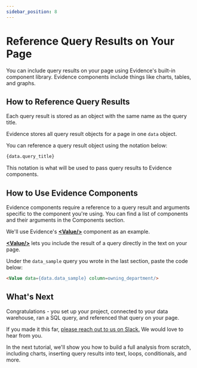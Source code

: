 ```yaml
---
sidebar_position: 8
---
```


# Reference Query Results on Your Page
You can include query results on your page using Evidence's built-in component library. Evidence components include things like charts, tables, and graphs. 

## How to Reference Query Results
Each query result is stored as an object with the same name as the query title. 

Evidence stores all query result objects for a page in one `data` object.

You can reference a query result object using the notation below:

```markdown
{data.query_title}
```

This notation is what will be used to pass query results to Evidence components.

## How to Use Evidence Components
Evidence components require a reference to a query result and arguments specific to the component you're using. You can find a list of components and their arguments in the Components section.

We'll use Evidence's [<span class="gradient">**&lt;Value/>**</span>](/components/text-components/value) component as an example. 

[<span class="gradient">**&lt;Value/>**</span>](/components/text-components/value) lets you include the result of a query directly in the text on your page.

Under the `data_sample` query you wrote in the last section, paste the code below:

```markdown
<Value data={data.data_sample} column=owning_department/>
```

## What's Next
Congratulations - you set up your project, connected to your data warehouse, ran a SQL query, and referenced that query on your page.

If you made it this far, [please reach out to us on Slack.](/community) We would love to hear from you.

In the next tutorial, we'll show you how to build a full analysis from scratch, including charts, inserting query results into text, loops, conditionals, and more.



